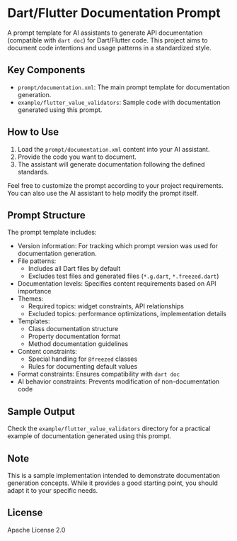 # Dart/Flutter Documentation Prompt

A prompt template for AI assistants to generate API documentation (compatible with `dart doc`) for Dart/Flutter code.
This project aims to document code intentions and usage patterns in a standardized style.

## Key Components

- `prompt/documentation.xml`: The main prompt template for documentation generation.
- `example/flutter_value_validators`: Sample code with documentation generated using this prompt.

## How to Use

1. Load the `prompt/documentation.xml` content into your AI assistant.
2. Provide the code you want to document.
3. The assistant will generate documentation following the defined standards.

Feel free to customize the prompt according to your project requirements. You can also use the AI assistant to help
modify the prompt itself.

## Prompt Structure

The prompt template includes:

- Version information: For tracking which prompt version was used for documentation generation.
- File patterns:
    - Includes all Dart files by default
    - Excludes test files and generated files (`*.g.dart`, `*.freezed.dart`)
- Documentation levels: Specifies content requirements based on API importance
- Themes:
    - Required topics: widget constraints, API relationships
    - Excluded topics: performance optimizations, implementation details
- Templates:
    - Class documentation structure
    - Property documentation format
    - Method documentation guidelines
- Content constraints:
    - Special handling for `@freezed` classes
    - Rules for documenting default values
- Format constraints: Ensures compatibility with `dart doc`
- AI behavior constraints: Prevents modification of non-documentation code

## Sample Output

Check the `example/flutter_value_validators` directory for a practical example of documentation generated using this
prompt.

## Note

This is a sample implementation intended to demonstrate documentation generation concepts. While it provides a good
starting point, you should adapt it to your specific needs.

## License

Apache License 2.0